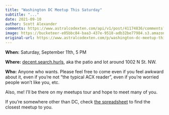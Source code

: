 ```yaml
---
title: "Washington DC Meetup This Saturday"
subtitle: "..."
date: 2021-09-10
author: Scott Alexander
comments: https://www.astralcodexten.com/api/v1/post/41174836/comments?&all_comments=true
image: https://bucketeer-e05bbc84-baa3-437e-9518-adb32be77984.s3.amazonaws.com/public/images/6dbc4c21-8910-40db-a100-5508f49d62fe_650x330.jpeg
original-url: https://www.astralcodexten.com/p/washington-dc-meetup-this-saturday
---
```

**When:** Saturday, September 11th, 5 PM

**Where:** [decent.search.hurls](https://w3w.co/decent.search.hurls), aka the patio and lot around 1002 N St. NW.

**Who:** Anyone who wants. Please feel free to come even if you feel awkward about it, even if you’re not “the typical ACX reader”, even if you’re worried people won’t like you, etc.

Also, me! I’ll be there on my meetups tour and hope to meet many of you. 

If you’re somewhere other than DC, check [the spreadsheet](https://docs.google.com/spreadsheets/d/e/2PACX-1vTsSMKpBkT5y4yOIcUYqKGzuyZ7jdZTKSrp-bASqY6Y5VV0ta6_hNwVWWMI2wQDzj21TaA4lMS-KSio/pubhtml) to find the closest meetup to you.
